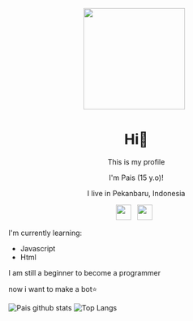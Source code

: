 <p align='center'><a href="https://github.com/Paiiss"><img height="200" src="https://github.com/Paiiss/Pais/blob/main/pais.jpg?raw=true"></a>&nbsp;&nbsp;</p>

<h1  align='center'> Hi👋</h1>

<p align='center'>This is my profile</p>


<p align='center'>I'm Pais (15 y.o)! </p>

<p align='center'>I live in Pekanbaru, Indonesia</p>

<p align='center'>
   <a href="https://instagram.com/mfa_daffa"><img height="30" src="https://github.com/Paiiss/Pais/blob/main/instagram.jpg?raw=true"></a>&nbsp;&nbsp;
    <a href="https://wa.me/6285805609094"><img height="30" src="https://github.com/Paiiss/Pais/blob/main/whatsapp.jpg?raw=true"></a>&nbsp;&nbsp;

</P>

I'm currently learning:
- Javascript
- Html

I am still a beginner to become a programmer

now i want to make a bot:star:



![Pais github stats](https://github-readme-stats.vercel.app/api?username=Paiiss&layout=compact&theme=tokyonight)
![Top Langs](https://github-readme-stats.vercel.app/api/top-langs/?username=Paiiss&count_private=true&show_icons=true&theme=tokyonight)
